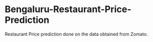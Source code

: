 # Bengaluru-Restaurant-Price-Prediction
Restaurant Price prediction done on the data obtained from Zomato.
